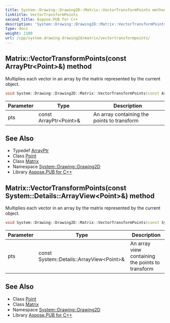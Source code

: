 ```yaml
---
title: System::Drawing::Drawing2D::Matrix::VectorTransformPoints method
linktitle: VectorTransformPoints
second_title: Aspose.PUB for C++
description: 'System::Drawing::Drawing2D::Matrix::VectorTransformPoints method. Multiplies each vector in an array by the matrix represented by the current object in C++.'
type: docs
weight: 2100
url: /cpp/system.drawing.drawing2d/matrix/vectortransformpoints/
---
```

## Matrix::VectorTransformPoints(const ArrayPtr\<Point\>\&) method


Multiplies each vector in an array by the matrix represented by the current object.

```cpp
void System::Drawing::Drawing2D::Matrix::VectorTransformPoints(const ArrayPtr<Point> &pts)
```


| Parameter | Type | Description |
| --- | --- | --- |
| pts | const ArrayPtr\<Point\>\& | An array containing the points to transform |

## See Also

* Typedef [ArrayPtr](../../../system/arrayptr/)
* Class [Point](../../../system.drawing/point/)
* Class [Matrix](../)
* Namespace [System::Drawing::Drawing2D](../../)
* Library [Aspose.PUB for C++](../../../)
## Matrix::VectorTransformPoints(const System::Details::ArrayView\<Point\>\&) method


Multiplies each vector in an array by the matrix represented by the current object.

```cpp
void System::Drawing::Drawing2D::Matrix::VectorTransformPoints(const System::Details::ArrayView<Point> &pts)
```


| Parameter | Type | Description |
| --- | --- | --- |
| pts | const System::Details::ArrayView\<Point\>\& | An array view containing the points to transform |

## See Also

* Class [Point](../../../system.drawing/point/)
* Class [Matrix](../)
* Namespace [System::Drawing::Drawing2D](../../)
* Library [Aspose.PUB for C++](../../../)
